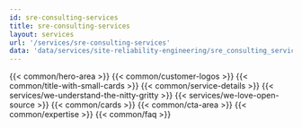 ```yaml
---
id: sre-consulting-services
title: sre-consulting-services
layout: services
url: '/services/sre-consulting-services'
data: 'data/services/site-reliability-engineering/sre_consulting_services.json'
---
```


{{< common/hero-area >}}
{{< common/customer-logos >}}
{{< common/title-with-small-cards >}}
{{< common/service-details >}}
{{< services/we-understand-the-nitty-gritty >}}
{{< services/we-love-open-source >}}
{{< common/cards >}}
{{< common/cta-area >}}
{{< common/expertise >}}
{{< common/faq >}}
